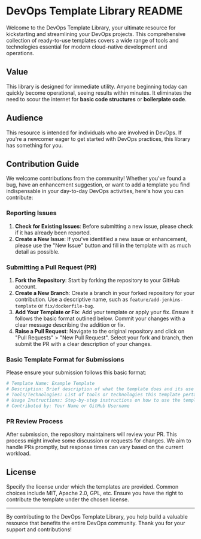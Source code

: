 # DevOps Template Library README

Welcome to the DevOps Template Library, your ultimate resource for kickstarting and streamlining your DevOps projects. This comprehensive collection of ready-to-use templates covers a wide range of tools and technologies essential for modern cloud-native development and operations.

## Value

This library is designed for immediate utility. Anyone beginning today can quickly become operational, seeing results within minutes. It eliminates the need to scour the internet for **basic code structures** or **boilerplate code**.

## Audience

This resource is intended for individuals who are involved in DevOps. If you're a newcomer eager to get started with DevOps practices, this library has something for you.

## Contribution Guide

We welcome contributions from the community! Whether you've found a bug, have an enhancement suggestion, or want to add a template you find indispensable in your day-to-day DevOps activities, here's how you can contribute:

### Reporting Issues

1. **Check for Existing Issues**: Before submitting a new issue, please check if it has already been reported.
2. **Create a New Issue**: If you've identified a new issue or enhancement, please use the "New Issue" button and fill in the template with as much detail as possible.

### Submitting a Pull Request (PR)

1. **Fork the Repository**: Start by forking the repository to your GitHub account.
2. **Create a New Branch**: Create a branch in your forked repository for your contribution. Use a descriptive name, such as `feature/add-jenkins-template` or `fix/dockerfile-bug`.
3. **Add Your Template or Fix**: Add your template or apply your fix. Ensure it follows the basic format outlined below. Commit your changes with a clear message describing the addition or fix.
4. **Raise a Pull Request**: Navigate to the original repository and click on "Pull Requests" > "New Pull Request". Select your fork and branch, then submit the PR with a clear description of your changes.

### Basic Template Format for Submissions

Please ensure your submission follows this basic format:

```yaml
# Template Name: Example Template
# Description: Brief description of what the template does and its use case.
# Tools/Technologies: List of tools or technologies this template pertains to.
# Usage Instructions: Step-by-step instructions on how to use the template.
# Contributed by: Your Name or GitHub Username
```

### PR Review Process

After submission, the repository maintainers will review your PR. This process might involve some discussion or requests for changes. We aim to handle PRs promptly, but response times can vary based on the current workload.

## License

Specify the license under which the templates are provided. Common choices include MIT, Apache 2.0, GPL, etc. Ensure you have the right to contribute the template under the chosen license.

---

By contributing to the DevOps Template Library, you help build a valuable resource that benefits the entire DevOps community. Thank you for your support and contributions!
